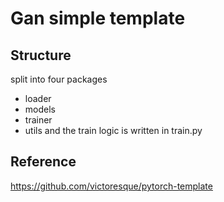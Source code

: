 # Gan simple template
## Structure
split into four packages
- loader
- models
- trainer
- utils
and the train logic is written in train.py
## Reference
https://github.com/victoresque/pytorch-template